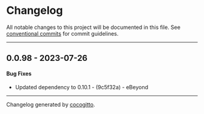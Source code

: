 # Changelog
All notable changes to this project will be documented in this file. See [conventional commits](https://www.conventionalcommits.org/) for commit guidelines.

- - -
## 0.0.98 - 2023-07-26
#### Bug Fixes
- Updated dependency to 0.10.1 - (9c5f32a) - eBeyond

- - -

Changelog generated by [cocogitto](https://github.com/cocogitto/cocogitto).